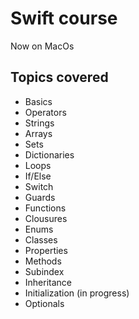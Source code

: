 # Swift course
Now on MacOs
## Topics covered
- Basics
- Operators
- Strings
- Arrays
- Sets
- Dictionaries
- Loops
- If/Else
- Switch
- Guards
- Functions
- Clousures
- Enums
- Classes
- Properties
- Methods
- Subindex
- Inheritance
- Initialization (in progress)
- Optionals
